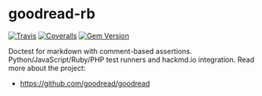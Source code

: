 # goodread-rb

[![Travis](https://img.shields.io/travis/goodread/goodread-rb/master.svg)](https://travis-ci.org/goodread/goodread-rb)
[![Coveralls](http://img.shields.io/coveralls/goodread/goodread-rb.svg?branch=master)](https://coveralls.io/r/goodread/goodread-rb?branch=master)
[![Gem Version](http://img.shields.io/gem/v/goodread.svg)](https://rubygems.org/gems/goodread)

Doctest for markdown with comment-based assertions. Python/JavaScript/Ruby/PHP test runners and hackmd.io integration. Read more about the project:

- https://github.com/goodread/goodread
